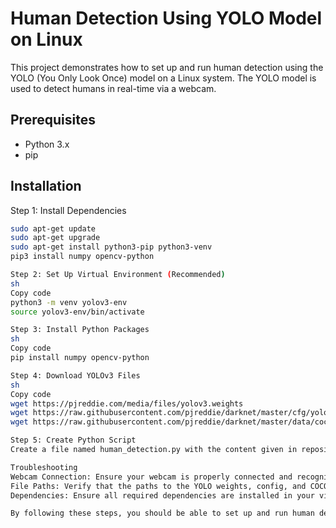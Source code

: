 # Human Detection Using YOLO Model on Linux

This project demonstrates how to set up and run human detection using the YOLO (You Only Look Once) model on a Linux system. The YOLO model is used to detect humans in real-time via a webcam.

## Prerequisites

- Python 3.x
- pip

## Installation

Step 1: Install Dependencies

```sh
sudo apt-get update
sudo apt-get upgrade
sudo apt-get install python3-pip python3-venv
pip3 install numpy opencv-python

Step 2: Set Up Virtual Environment (Recommended)
sh
Copy code
python3 -m venv yolov3-env
source yolov3-env/bin/activate

Step 3: Install Python Packages
sh
Copy code
pip install numpy opencv-python

Step 4: Download YOLOv3 Files
sh
Copy code
wget https://pjreddie.com/media/files/yolov3.weights
wget https://raw.githubusercontent.com/pjreddie/darknet/master/cfg/yolov3.cfg
wget https://raw.githubusercontent.com/pjreddie/darknet/master/data/coco.names

Step 5: Create Python Script
Create a file named human_detection.py with the content given in repository

Troubleshooting
Webcam Connection: Ensure your webcam is properly connected and recognized by the system.
File Paths: Verify that the paths to the YOLO weights, config, and COCO names files are correct in the script.
Dependencies: Ensure all required dependencies are installed in your virtual environment.

By following these steps, you should be able to set up and run human detection using the YOLO model on a Linux system successfully. If you encounter any issues, please report
